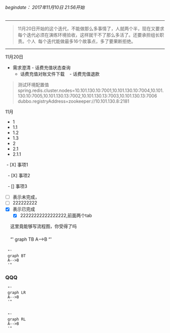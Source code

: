 ###### begindate： 2017年11月10日 21:56开始
----------
 > 11月20日开始的这个迭代，不能做那么多事情了，人就两个半，现在又要求每个迭代必须在演练环境验收，这样就干不了那么多活了。还要承担组长职责。个人
  每个迭代能做最多16个故事点，多了要果断拒绝。
----
11月20日
- 需求澄清 
    - 话费充值状态查询 
    - 话费充值对账文件下载 
    - 话费充值退款 
>测试环境配置值  
spring.redis.cluster.nodes=10.101.130.10:7001,10.101.130.10:7004,10.101.130.10:7005,10.101.130.13:7002,10.101.130.13:7003,10.101.130.13:7006
dubbo.registryAddress=zookeeper://10.101.130.8:2181















11月
- 1
 - 1.1
 - 1.2
 - 1.3
- 2
 - 2.1
  - 2.1.1

  
  - [X] 事项1
  
   - [X] 事项2
   
   - [] 事项3
   
   
   - [ ] 表示未完成， 
   - [ ] 222222222
   - [X] 表示已完成   
     - [X] 22222222222222222,前面两个tab  
     
     这里竟能够写流程图，你受得了吗 
   ###  
     
     “'
     graph TB
     A-->B
     “'
  ###   
     "'
     graph BT
     A-->B
     '"
###   QQQ
     "'
     graph LR
     A-->B
     '"
     
     
     "'
     graph RL
     A-->B
     '"
